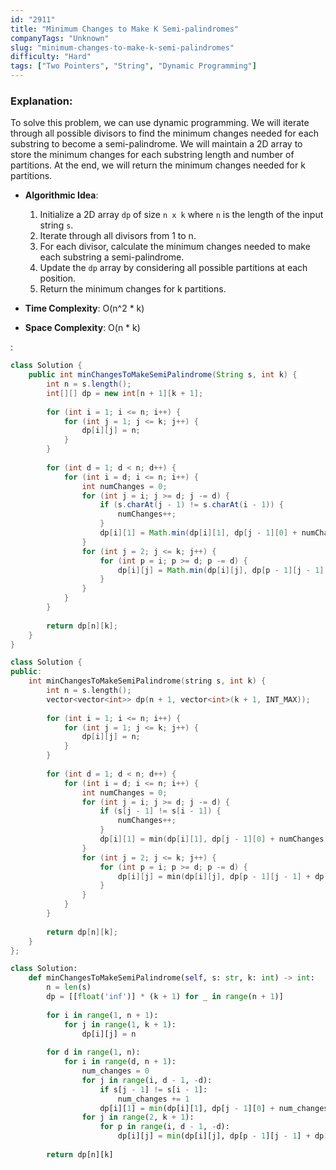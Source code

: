 ```yaml
---
id: "2911"
title: "Minimum Changes to Make K Semi-palindromes"
companyTags: "Unknown"
slug: "minimum-changes-to-make-k-semi-palindromes"
difficulty: "Hard"
tags: ["Two Pointers", "String", "Dynamic Programming"]
---
```


### Explanation:
To solve this problem, we can use dynamic programming. We will iterate through all possible divisors to find the minimum changes needed for each substring to become a semi-palindrome. We will maintain a 2D array to store the minimum changes for each substring length and number of partitions. At the end, we will return the minimum changes needed for k partitions.

- **Algorithmic Idea**:
  1. Initialize a 2D array `dp` of size `n x k` where `n` is the length of the input string `s`.
  2. Iterate through all divisors from 1 to n.
  3. For each divisor, calculate the minimum changes needed to make each substring a semi-palindrome.
  4. Update the `dp` array by considering all possible partitions at each position.
  5. Return the minimum changes for k partitions.

- **Time Complexity**: O(n^2 * k)
- **Space Complexity**: O(n * k)

:

```java
class Solution {
    public int minChangesToMakeSemiPalindrome(String s, int k) {
        int n = s.length();
        int[][] dp = new int[n + 1][k + 1];
        
        for (int i = 1; i <= n; i++) {
            for (int j = 1; j <= k; j++) {
                dp[i][j] = n;
            }
        }
        
        for (int d = 1; d < n; d++) {
            for (int i = d; i <= n; i++) {
                int numChanges = 0;
                for (int j = i; j >= d; j -= d) {
                    if (s.charAt(j - 1) != s.charAt(i - 1)) {
                        numChanges++;
                    }
                    dp[i][1] = Math.min(dp[i][1], dp[j - 1][0] + numChanges);
                }
                for (int j = 2; j <= k; j++) {
                    for (int p = i; p >= d; p -= d) {
                        dp[i][j] = Math.min(dp[i][j], dp[p - 1][j - 1] + dp[i][1]);
                    }
                }
            }
        }
        
        return dp[n][k];
    }
}
```

```cpp
class Solution {
public:
    int minChangesToMakeSemiPalindrome(string s, int k) {
        int n = s.length();
        vector<vector<int>> dp(n + 1, vector<int>(k + 1, INT_MAX));
        
        for (int i = 1; i <= n; i++) {
            for (int j = 1; j <= k; j++) {
                dp[i][j] = n;
            }
        }
        
        for (int d = 1; d < n; d++) {
            for (int i = d; i <= n; i++) {
                int numChanges = 0;
                for (int j = i; j >= d; j -= d) {
                    if (s[j - 1] != s[i - 1]) {
                        numChanges++;
                    }
                    dp[i][1] = min(dp[i][1], dp[j - 1][0] + numChanges);
                }
                for (int j = 2; j <= k; j++) {
                    for (int p = i; p >= d; p -= d) {
                        dp[i][j] = min(dp[i][j], dp[p - 1][j - 1] + dp[i][1]);
                    }
                }
            }
        }
        
        return dp[n][k];
    }
};
```

```python
class Solution:
    def minChangesToMakeSemiPalindrome(self, s: str, k: int) -> int:
        n = len(s)
        dp = [[float('inf')] * (k + 1) for _ in range(n + 1)]
        
        for i in range(1, n + 1):
            for j in range(1, k + 1):
                dp[i][j] = n
        
        for d in range(1, n):
            for i in range(d, n + 1):
                num_changes = 0
                for j in range(i, d - 1, -d):
                    if s[j - 1] != s[i - 1]:
                        num_changes += 1
                    dp[i][1] = min(dp[i][1], dp[j - 1][0] + num_changes)
                for j in range(2, k + 1):
                    for p in range(i, d - 1, -d):
                        dp[i][j] = min(dp[i][j], dp[p - 1][j - 1] + dp[i][1])
        
        return dp[n][k]
```